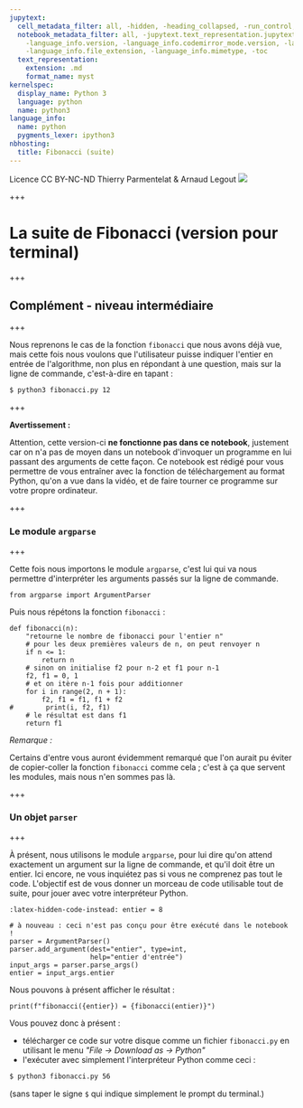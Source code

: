 ```yaml
---
jupytext:
  cell_metadata_filter: all, -hidden, -heading_collapsed, -run_control, -trusted
  notebook_metadata_filter: all, -jupytext.text_representation.jupytext_version, -jupytext.text_representation.format_version,
    -language_info.version, -language_info.codemirror_mode.version, -language_info.codemirror_mode,
    -language_info.file_extension, -language_info.mimetype, -toc
  text_representation:
    extension: .md
    format_name: myst
kernelspec:
  display_name: Python 3
  language: python
  name: python3
language_info:
  name: python
  pygments_lexer: ipython3
nbhosting:
  title: Fibonacci (suite)
---
```


<div class="licence">
<span>Licence CC BY-NC-ND</span>
<span>Thierry Parmentelat &amp; Arnaud Legout</span>
<span><img src="media/both-logos-small-alpha.png" /></span>
</div>

+++

# La suite de Fibonacci (version pour terminal)

+++

## Complément - niveau intermédiaire

+++

Nous reprenons le cas de la fonction `fibonacci` que nous avons déjà vue, mais cette fois nous voulons que l'utilisateur puisse indiquer l'entier en entrée de l'algorithme, non plus en répondant à une question, mais sur la ligne de commande, c'est-à-dire en tapant :

```bash
$ python3 fibonacci.py 12
```

+++

**Avertissement&nbsp;:**

Attention, cette version-ci **ne fonctionne pas dans ce notebook**, justement car on n'a pas de moyen dans un notebook d'invoquer un programme en lui passant des arguments de cette façon. Ce notebook est rédigé pour vous permettre de vous entraîner avec la fonction de téléchargement au format Python, qu'on a vue dans la vidéo, et de faire tourner ce programme sur votre propre ordinateur.

+++

### Le module `argparse`

+++

Cette fois nous importons le module `argparse`, c'est lui qui va nous permettre d'interpréter les arguments passés sur la ligne de commande.

```{code-cell} ipython3
from argparse import ArgumentParser
```

Puis nous répétons la fonction `fibonacci` :

```{code-cell} ipython3
def fibonacci(n):
    "retourne le nombre de fibonacci pour l'entier n"
    # pour les deux premières valeurs de n, on peut renvoyer n
    if n <= 1:
        return n
    # sinon on initialise f2 pour n-2 et f1 pour n-1
    f2, f1 = 0, 1
    # et on itère n-1 fois pour additionner
    for i in range(2, n + 1):
        f2, f1 = f1, f1 + f2
#        print(i, f2, f1)
    # le résultat est dans f1
    return f1
```

*Remarque :*

Certains d'entre vous auront évidemment remarqué que l'on aurait pu éviter de copier-coller la fonction `fibonacci` comme cela&nbsp;; c'est à ça que servent les modules, mais nous n'en sommes pas là.

+++

### Un objet `parser`

+++

À présent, nous utilisons le module `argparse`, pour lui dire qu'on attend exactement un argument sur la ligne de commande, et qu'il doit être un entier. Ici encore, ne vous inquiétez pas si vous ne comprenez pas tout le code. L'objectif est de vous donner un morceau de code utilisable tout de suite, pour jouer avec votre interpréteur Python.

```{code-cell} ipython3
:latex-hidden-code-instead: entier = 8

# à nouveau : ceci n'est pas conçu pour être exécuté dans le notebook !
parser = ArgumentParser()
parser.add_argument(dest="entier", type=int,
                    help="entier d'entrée")
input_args = parser.parse_args()
entier = input_args.entier
```

Nous pouvons à présent afficher le résultat :

```{code-cell} ipython3
print(f"fibonacci({entier}) = {fibonacci(entier)}")
```

Vous pouvez donc à présent :

* télécharger ce code sur votre disque comme un fichier `fibonacci.py` en utilisant le menu *"File -> Download as -> Python"*
* l'exécuter avec simplement l'interpréteur Python comme ceci :


```bash
$ python3 fibonacci.py 56
```

(sans taper le signe `$` qui indique simplement le prompt du terminal.)

